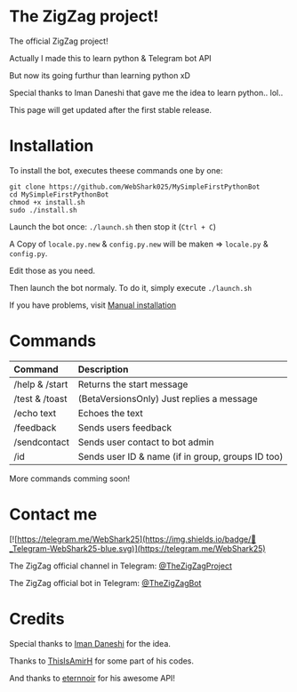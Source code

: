 # The ZigZag project!

The official ZigZag project!

Actually I made this to learn python &amp; Telegram bot API

But now its going furthur than learning python xD

Special thanks to Iman Daneshi that gave me the idea to learn python.. lol..

This page will get updated after the first stable release.

# Installation

To install the bot, executes theese commands one by one:

```
git clone https://github.com/WebShark025/MySimpleFirstPythonBot
cd MySimpleFirstPythonBot
chmod +x install.sh
sudo ./install.sh
```

Launch the bot once: `./launch.sh` then stop it (`Ctrl + C`)

A Copy of `locale.py.new` & `config.py.new` will be maken => `locale.py` & `config.py`. 

Edit those as you need.

Then launch the bot normaly. To do it, simply execute `./launch.sh` 

If you have problems, visit [Manual installation](https://github.com/WebShark025/MySimpleFirstPythonBot/wiki/Manual-installation)

# Commands 

| Command | Description |
|:--------|:------------|
| /help & /start | Returns the start message |
| /test & /toast | (BetaVersionsOnly) Just replies a message |
| /echo text | Echoes the text |
| /feedback | Sends users feedback |
| /sendcontact | Sends user contact to bot admin |
| /id | Sends user ID & name (if in group, groups ID too) |

More commands comming soon!

# Contact me

[![https://telegram.me/WebShark25](https://img.shields.io/badge/💬_Telegram-WebShark25-blue.svg)](https://telegram.me/WebShark25)

The ZigZag official channel in Telegram: [@TheZigZagProject](https://telegram.me/TheZigZagProject)

The ZigZag official bot in Telegram: [@TheZigZagBot](https://telegram.me/TheZigZagBot)

# Credits

Special thanks to [Iman Daneshi](https://github.com/imandaneshi) for the idea.

Thanks to [ThisIsAmirH](https://github.com/ThisIsAmir) for some part of his codes.

And thanks to [eternnoir](https://github.com/eternnoir/) for his awesome API!


